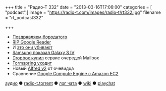 +++
title = "Радио-Т 332"
date = "2013-03-16T17:06:00"
categories = [ "podcast",]
image = "https://radio-t.com/images/radio-t/rt332.jpg"
filename = "rt_podcast332"

+++

* [Поздрявляем бородатого](http://readwrite.com/2013/03/15/happy-birthday-richard-stallman)
* [RIP Google Reader](http://mashable.com/2013/03/13/google-kills-google-reader/)
* И [это они убивают](http://www.fsf.org/blogs/sysadmin/google-backslides-on-federated-instant-messaging-on-purpose)
* [Samsung показал Galaxy S IV](http://arstechnica.com/gadgets/2013/03/samsung-unveils-the-new-eight-core-galaxy-s-iv/)
* [Dropbox купил](http://mashable.com/2013/03/15/dropbox-buys-mailbox/) сервис очередей Mailbox
* [Formspring уходит](http://www.businessinsider.com/formspring-is-closing-2013-3)
* Новый [Alfred v2](http://www.engadget.com/2013/03/15/alfred-v2-brings-workflows-automates-what-automator-might-not/) от очевидца
* Сравнение [Google Compute Engine с Amazon EC2](http://gigaom.com/2013/03/15/by-the-numbers-how-google-compute-engine-stacks-up-to-amazon-ec2/)

[аудио](http://cdn.radio-t.com/rt_podcast332.mp3) ● [radio-t.torrent](http://cdn.radio-t.com/torrents/rt_podcast332.mp3.torrent) ● [лог чата](http://chat.radio-t.com/logs/radio-t-332.html) ● [wiki](http://wiki.radio-t.com/%D0%92%D1%8B%D0%BF%D1%83%D1%81%D0%BA_332) ● [playchat](http://playchat.radio-t.com/?vol=331)<audio src="http://cdn.radio-t.com/rt_podcast332.mp3" preload="none"></audio>